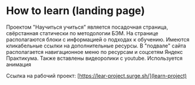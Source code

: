 <h1>How to learn (landing page)</h1>
<p>Проектом "Научиться учиться" является посадочная страница, свёрстанная статически по методологии БЭМ. На странице располагаются блоки с информацией о подходах к обучению. Имеются кликабельные ссылки на дополнительные ресурсы. В "подвале" сайта располагается навигационное меню по ресурсам и соцсетям Яндекс Практикума.
Также вставлены видеоролики с youtube. Используется анимация</p>

Ссылка на рабочий проект: [https://lear-project.surge.sh/](learn-project)
